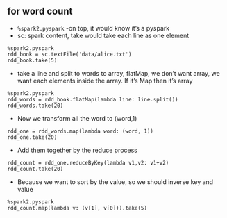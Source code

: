 ## for word count

* ` %spark2.pyspark ` -on top, it would know it’s a pyspark
* sc: spark content, take would take each line as one element
```
%spark2.pyspark
rdd_book = sc.textFile('data/alice.txt')
rdd_book.take(5)
```

* take a line and split to words to array, flatMap, we don’t want array, we want each elements inside the array. If it’s Map then it’s array
```
%spark2.pyspark
rdd_words = rdd_book.flatMap(lambda line: line.split())
rdd_words.take(20)
```

* Now we transform all the word to (word,1)
```
rdd_one = rdd_words.map(lambda word: (word, 1))
rdd_one.take(20)
```

* Add them together by the reduce process
```
rdd_count = rdd_one.reduceByKey(lambda v1,v2: v1+v2)
rdd_count.take(20) 
```

* Because we want to sort by the value, so we should inverse key and value
```
%spark2.pyspark
rdd_count.map(lambda v: (v[1], v[0])).take(5)
```



